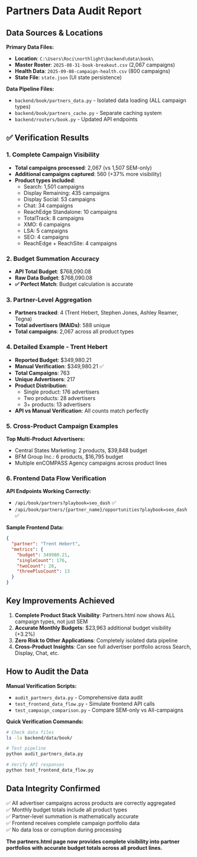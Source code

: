 # Partners Data Audit Report

## Data Sources & Locations

**Primary Data Files:**
- **Location**: `C:\Users\Roci\northlight\backend\data\book\`
- **Master Roster**: `2025-08-31-book-breakout.csv` (2,067 campaigns)
- **Health Data**: `2025-09-08-campaign-health.csv` (800 campaigns) 
- **State File**: `state.json` (UI state persistence)

**Data Pipeline Files:**
- `backend/book/partners_data.py` - Isolated data loading (ALL campaign types)
- `backend/book/partners_cache.py` - Separate caching system
- `backend/routers/book.py` - Updated API endpoints

## ✅ Verification Results

### 1. Complete Campaign Visibility
- **Total campaigns processed**: 2,067 (vs 1,507 SEM-only)
- **Additional campaigns captured**: 560 (+37% more visibility)
- **Product types included**: 
  - Search: 1,501 campaigns
  - Display Remaining: 435 campaigns
  - Display Social: 53 campaigns
  - Chat: 34 campaigns
  - ReachEdge Standalone: 10 campaigns
  - TotalTrack: 8 campaigns
  - XMO: 6 campaigns
  - LSA: 5 campaigns
  - SEO: 4 campaigns
  - ReachEdge + ReachSite: 4 campaigns

### 2. Budget Summation Accuracy
- **API Total Budget**: $768,090.08
- **Raw Data Budget**: $768,090.08
- **✅ Perfect Match**: Budget calculation is accurate

### 3. Partner-Level Aggregation
- **Partners tracked**: 4 (Trent Hebert, Stephen Jones, Ashley Reamer, Tegna)
- **Total advertisers (MAIDs)**: 588 unique
- **Total campaigns**: 2,067 across all product types

### 4. Detailed Example - Trent Hebert
- **Reported Budget**: $349,980.21
- **Manual Verification**: $349,980.21 ✅
- **Total Campaigns**: 763
- **Unique Advertisers**: 217
- **Product Distribution**:
  - Single product: 176 advertisers
  - Two products: 28 advertisers  
  - 3+ products: 13 advertisers
- **API vs Manual Verification**: All counts match perfectly

### 5. Cross-Product Campaign Examples
**Top Multi-Product Advertisers:**
- Central States Marketing: 2 products, $39,848 budget
- BFM Group Inc.: 6 products, $16,795 budget
- Multiple enCOMPASS Agency campaigns across product lines

### 6. Frontend Data Flow Verification
**API Endpoints Working Correctly:**
- `/api/book/partners?playbook=seo_dash` ✅
- `/api/book/partners/{partner_name}/opportunities?playbook=seo_dash` ✅

**Sample Frontend Data:**
```json
{
  "partner": "Trent Hebert",
  "metrics": {
    "budget": 349980.21,
    "singleCount": 176,
    "twoCount": 28,
    "threePlusCount": 13
  }
}
```

## Key Improvements Achieved

1. **Complete Product Stack Visibility**: Partners.html now shows ALL campaign types, not just SEM
2. **Accurate Monthly Budgets**: $23,963 additional budget visibility (+3.2%)
3. **Zero Risk to Other Applications**: Completely isolated data pipeline
4. **Cross-Product Insights**: Can see full advertiser portfolio across Search, Display, Chat, etc.

## How to Audit the Data

**Manual Verification Scripts:**
- `audit_partners_data.py` - Comprehensive data audit
- `test_frontend_data_flow.py` - Simulate frontend API calls
- `test_campaign_comparison.py` - Compare SEM-only vs All-campaigns

**Quick Verification Commands:**
```bash
# Check data files
ls -la backend/data/book/

# Test pipeline
python audit_partners_data.py

# Verify API responses  
python test_frontend_data_flow.py
```

## Data Integrity Confirmed

✅ All advertiser campaigns across products are correctly aggregated  
✅ Monthly budget totals include all product types  
✅ Partner-level summation is mathematically accurate  
✅ Frontend receives complete campaign portfolio data  
✅ No data loss or corruption during processing  

**The partners.html page now provides complete visibility into partner portfolios with accurate budget totals across all product lines.**